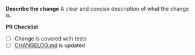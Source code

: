 **Describe the change**
A clear and concise description of what the change is.

**PR Checklist**
- [ ] Change is covered with tests
- [ ] [CHANGELOG.md](CHANGELOG.md) is updated
